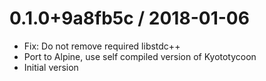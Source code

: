 # 0.1.0+9a8fb5c / 2018-01-06

  * Fix: Do not remove required libstdc++
  * Port to Alpine, use self compiled version of Kyototycoon
  * Initial version

